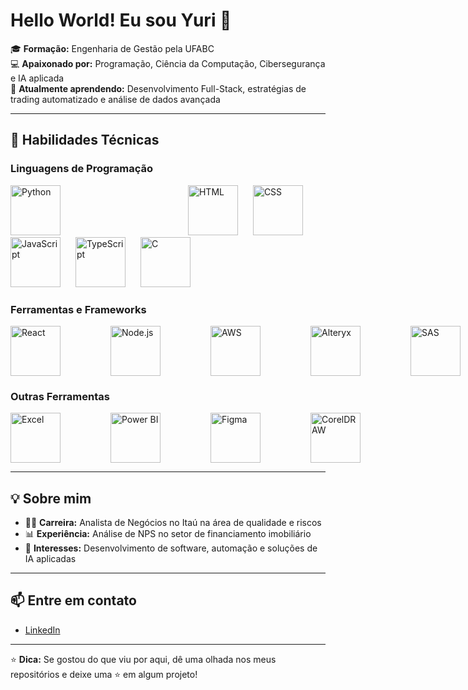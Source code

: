 # Hello World! Eu sou Yuri 👋

🎓 **Formação:** Engenharia de Gestão pela UFABC  
💻 **Apaixonado por:** Programação, Ciência da Computação, Cibersegurança e IA aplicada  
🌱 **Atualmente aprendendo:** Desenvolvimento Full-Stack, estratégias de trading automatizado e análise de dados avançada  

---

## 🚀 **Habilidades Técnicas**

### **Linguagens de Programação**
<div>
  <img src="https://cdn.jsdelivr.net/gh/devicons/devicon/icons/python/python-original.svg" alt="Python" width="80" height="80" style="margin-right: 200px;"/>  
  <img src="https://cdn.jsdelivr.net/gh/devicons/devicon/icons/html5/html5-original.svg" alt="HTML" width="80" height="80" style="margin-right: 20px;" />
  <img src="https://cdn.jsdelivr.net/gh/devicons/devicon/icons/css3/css3-original.svg" alt="CSS" width="80" height="80" style="margin-right: 20px;"/>
  <img src="https://cdn.jsdelivr.net/gh/devicons/devicon/icons/javascript/javascript-original.svg" alt="JavaScript" width="80" height="80" style="margin-right: 20px;"/>
  <img src="https://cdn.jsdelivr.net/gh/devicons/devicon/icons/typescript/typescript-original.svg" alt="TypeScript" width="80" height="80" style="margin-right: 20px;"/>
  <img src="https://cdn.jsdelivr.net/gh/devicons/devicon/icons/c/c-original.svg" alt="C" width="80" height="80" style="margin-right: 20px;"/>
</div>

### **Ferramentas e Frameworks**
<div style="display: flex; gap: 80px;">
  <img src="https://cdn.jsdelivr.net/gh/devicons/devicon/icons/react/react-original.svg" alt="React" width="80" height="80"/>
  <img src="https://cdn.jsdelivr.net/gh/devicons/devicon/icons/nodejs/nodejs-original.svg" alt="Node.js" width="80" height="80"/>
  <img src="https://upload.wikimedia.org/wikipedia/commons/9/93/Amazon_Web_Services_Logo.svg" alt="AWS" width="80" height="80"/>
  <img src="https://vectorseek.com/wp-content/uploads/2023/11/Alteryx-Icon-Logo-Vector.svg-.png" alt="Alteryx" width="80" height="80"/>
  <img src="https://logos-download.com/wp-content/uploads/2019/11/SAS_Institute_Inc._Logo.png" alt="SAS" width="80" height="80"/>
  <img src="https://cdn.jsdelivr.net/gh/devicons/devicon/icons/git/git-original.svg" alt="Git" width="80" height="80"/>
  <img src="https://img.icons8.com/ios-filled/50/000000/api.png" alt="ThunderClient" width="80" height="80"/>
</div>

### **Outras Ferramentas**
<div style="display: flex; gap: 80px;">
  <img src="https://img.icons8.com/color/48/000000/microsoft-excel-2019.png" alt="Excel" width="80" height="80"/>
  <img src="https://img.icons8.com/color/48/000000/power-bi.png" alt="Power BI" width="80" height="80"/>
  <img src="https://cdn.jsdelivr.net/gh/devicons/devicon/icons/figma/figma-original.svg" alt="Figma" width="80" height="80"/>
  <img src="https://img.icons8.com/color/48/000000/coreldraw.png" alt="CorelDRAW" width="80" height="80"/>
</div>

---

## 💡 **Sobre mim**
- 👨‍💻 **Carreira:** Analista de Negócios no Itaú na área de qualidade e riscos  
- 📊 **Experiência:** Análise de NPS no setor de financiamento imobiliário  
- 🤖 **Interesses:** Desenvolvimento de software, automação e soluções de IA aplicadas  

---

## 📫 **Entre em contato**
- [LinkedIn](https://linkedin.com/in/seu-perfil)  

---

⭐ **Dica:** Se gostou do que viu por aqui, dê uma olhada nos meus repositórios e deixe uma ⭐ em algum projeto!  

<!--
**yuribalboa/yuribalboa** is a ✨ _special_ ✨ repository because its `README.md` (this file) appears on your GitHub profile.

Here are some ideas to get you started:

- 🔭 I’m currently working on ...
- 🌱 I’m currently learning ...
- 👯 I’m looking to collaborate on ...
- 🤔 I’m looking for help with ...
- 💬 Ask me about ...
- 📫 How to reach me: ...
- 😄 Pronouns: ...
- ⚡ Fun fact: ...
-->
